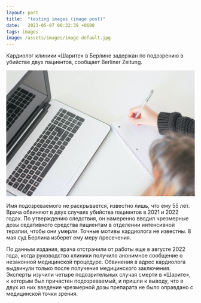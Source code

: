 ```yaml
---
layout: post
title:  "testing images (image post)"
date:   2023-05-07 00:32:39 +0600
tags: images
image: /assets/images/image-default.jpg
---
```

Кардиолог клиники «Шарите» в Берлине задержан по подозрению в убийстве двух пациентов, сообщает Berliner Zeitung.

![My helpful screenshot](/assets/images/image-default.jpg)

Имя подозреваемого не раскрывается, известно лишь, что ему 55 лет. Врача обвиняют в двух случаях убийства пациентов в 2021 и 2022 годах. По утверждению следствия, он намеренно вводил чрезмерные дозы седативного средства пациентам в отделении интенсивной терапии, чтобы они умерли. Точные мотивы кардиолога не известны. 8 мая суд Берлина изберет ему меру пресечения.

По данным издания, врача отстранили от работы еще в августе 2022 года, когда руководство клиники получило анонимное сообщение о незаконной медицинской процедуре. Обвинения в адрес кардиолога выдвинули только после получения медицинского заключения. Эксперты изучили четыре подозрительных случая смерти в «Шарите», к которым был причастен подозреваемый, и пришли к выводу, что в двух из них введение чрезмерной дозы препарата не было оправдано с медицинской точки зрения.
